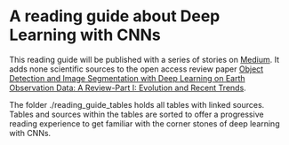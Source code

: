 # A reading guide about Deep Learning with CNNs

This reading guide will be published with a series of stories on [Medium](https://medium.com/@thorsten.hoser). It adds none scientific sources to the open access review paper [Object Detection and Image Segmentation with Deep Learning on Earth Observation Data: A Review-Part I: Evolution and Recent Trends](https://www.mdpi.com/2072-4292/12/10/1667).

The folder ./reading_guide_tables holds all tables with linked sources. Tables and sources within the tables are sorted to offer a progressive reading experience to get familiar with the corner stones of deep learning with CNNs.
